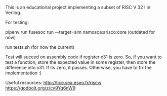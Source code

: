 This is an educational project implementing a subset of RISC V 32 I in Verilog.


For testing:

pipenv run fusesoc run --target=sim namosca:arisco:core (outdated for now)

run tests.sh (for now the current)

Test will suceed on assembly code if register x31 is zero. So, if you want to test a function, store the expected value
in some register, then store the difference into x31. If its zero, it passes. Otherwise, you have to fix the implementation :)

Useful resources:
http://tice.sea.eseo.fr/riscv/
https://godbolt.org/z/cv9Yq6nW9
